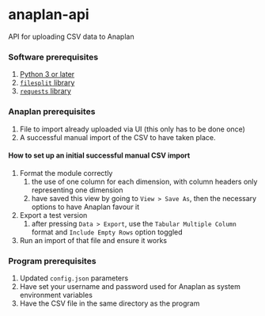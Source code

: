 # anaplan-api
API for uploading CSV data to Anaplan

### Software prerequisites
1. [Python 3 or later](https://www.python.org/downloads/)
2. [`filesplit` library](https://pypi.org/project/filesplit/)
3. [`requests` library](https://pypi.org/project/requests/)

### Anaplan prerequisites
1. File to import already uploaded via UI  (this only has to be done once)
2. A successful manual import of the CSV to have taken place. 

#### How to set up an initial successful manual CSV import
1. Format the module correctly
   1. the use of one column for each dimension, with column headers only representing one dimension
   2. have saved this view by going to `View > Save As`, then the necessary options to have Anaplan favour it
2. Export a test version
   1. after pressing `Data > Export`, use the `Tabular Multiple Column` format and `Include Empty Rows` option toggled
3. Run an import of that file and ensure it works

### Program prerequisites
1. Updated `config.json` parameters
2. Have set your username and password used for Anaplan as system environment variables
3. Have the CSV file in the same directory as the program
